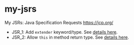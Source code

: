 # my-jsrs
My JSRs: Java Specification Requests https://jcp.org/
- JSR_1: Add `extender` keyword/type. See [details here](./JSR_1_extender_keyword.md).
- JSR_2: Allow `this` in method return type. See [details here](./JSR_2_allow_this_in_method_return_type.md).
